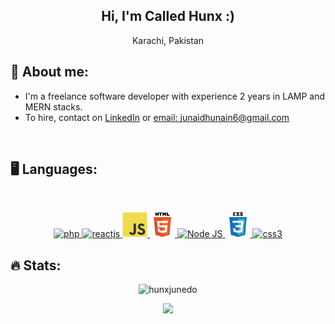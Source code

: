 <h2 align="center">Hi, I'm Called Hunx :) </h2>
<p align="center">Karachi, Pakistan</p>


## 🧔 About me:
- I'm a freelance software developer with experience 2 years in LAMP and MERN stacks.
- To hire, contact on <a href='https://www.linkedin.com/in/hunain-ahmed-267780275/'>LinkedIn</a> or <a href='mailto:junaidhunain6@gmailcom'>email: junaidhunain6@gmail.com </a>
<br>

## 🖥️ Languages:
<br />
<p margin='5px' align="center"> 
  <a href="https://www.php.net" target="_blank"> 
    <img src="https://www.php.net/images/logos/new-php-logo.png" alt="php" width="60" height="40"/> 
  </a>
  <a href="https://reactjs.org/" target="_blank"> 
    <img src="https://cdn.freebiesupply.com/logos/large/2x/react-1-logo-png-transparent.png" alt="reactjs" width="40" height="40"/> 
  </a> 
  <a href="https://developer.mozilla.org/en-US/docs/Web/JavaScript" target="_blank"> 
    <img src="https://raw.githubusercontent.com/devicons/devicon/master/icons/javascript/javascript-original.svg" alt="javascript" width="40" height="40"/> 
  </a> 
  <a href="https://www.w3.org/html/" target="_blank"> 
    <img src="https://raw.githubusercontent.com/devicons/devicon/master/icons/html5/html5-original-wordmark.svg" alt="html5" width="40" height="40"/> 
  </a>
    <a href="https://nodejs.org/" target="_blank"> 
    <img src="(https://nodejs.org/static/images/logo.svg" alt="Node JS" width="80" height="40"/> 
  </a>
  <a href="https://www.w3schools.com/css/" target="_blank"> 
    <img src="https://raw.githubusercontent.com/devicons/devicon/master/icons/css3/css3-original-wordmark.svg" alt="css3" width="40" height="40"/> 
  </a>
  <a href="https://tailwindcss.com/" target="_blank"> 
    <img src="https://res.cloudinary.com/arcjet-media/image/upload/c_scale,w_256/v1608734952/z8hzeszc9eb3sp3vp3qc.jpg" alt="css3" width="40" height="40"/> 
  </a>
</p>


## 🔥 Stats:
<p align="center"><img src="https://github-readme-streak-stats.herokuapp.com?user=hunxjunedo&theme=github-dark&hide_border=true&date_format=M%20j%5B%2C%20Y%5D" alt="hunxjunedo" /><br />
<div align="center"><img height= "150" src="https://github-readme-stats.vercel.app/api/top-langs/?username=hunxjunedo&theme=github_dark&layout=compact&border_color=1F1F1F" /></div></p>



